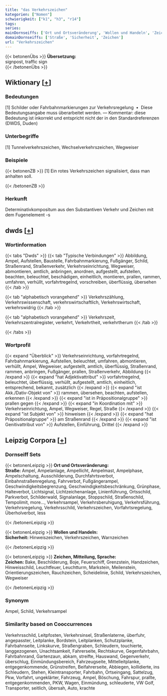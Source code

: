 ```yaml
---
title: "das Verkehrszeichen"
kategorien: ["Nomen"]
schwierigkeit: ["k1", "h3", "r14"]
tags:
series:
mainDornseiffs: ['Ort und Ortsveränderung', 'Wollen und Handeln', 'Zeichen, Mitteilung, Sprache']
domainDornseiffs: ['Straße', 'Sicherheit', 'Zeichen']
url: "Verkehrszeichen"
---
```


{{< betonenÜbs >}}
**Übersetzung:**  
signpost, traffic  sign  
{{< /betonenÜbs >}}

## Wiktionary [[+](https://de.wiktionary.org/wiki/Verkehrszeichen)]

### Bedeutungen
[1] Schilder oder Fahrbahnmarkierungen zur Verkehrsregelung  •  Diese Bedeutungsangabe muss überarbeitet werden. — Kommentar: diese Bedeutung ist inkorrekt und entspricht nicht der in den Standardreferenzen (DWDS, Duden)  

### Unterbegriffe
[1] Tunnelverkehrszeichen, Wechselverkehrszeichen, Wegweiser  

### Beispiele
{{< betonenZB >}}
[1] Ein rotes Verkehrszeichen signalisiert, dass man anhalten soll.  

{{< /betonenZB >}}
### Herkunft
Determinativkompositum aus den Substantiven Verkehr und Zeichen mit dem Fugenelement -s  



## dwds [[+](https://www.dwds.de/wb/Verkehrszeichen)]

### Wortinformation
{{< tabs "Dwds" >}}
{{< tab "Typische Verbindungen" >}}
Abbildung, Ampel, Aufstellen, Baustelle, Fahrbahnmarkierung, Fußgänger, Schild, Straßenrand, Straßenverkehr, Verkehrseinrichtung, Wegweiser, abmontieren, amtlich, anbringen, anordnen, aufgestellt, aufstellen, beachten, beleuchtet, beschädigen, einheitlich, montieren, prallen, rammen, umfahren, verhüllt, vorfahrtregelnd, vorschreiben, überflüssig, übersehen
{{< /tab >}}

{{< tab "alphabetisch vorangehend" >}}
Verkehrszählung, Verkehrswissenschaft, verkehrswirtschaftlich, Verkehrswirtschaft, verkehrswidrig
{{< /tab >}}

{{< tab "alphabetisch vorangehend" >}}
Verkehrszeit, Verkehrszentralregister, verkehrt, Verkehrtheit, verkehrtherum
{{< /tab >}}

{{< /tabs >}}

### Wortprofil
{{< expand "Überblick" >}} Verkehrseinrichtung, vorfahrtregelnd, Fahrbahnmarkierung, Aufstellen, beleuchtet, umfahren, abmontieren, verhüllt, Ampel, Wegweiser, aufgestellt, amtlich, überflüssig, Straßenrand, rammen, anbringen, Fußgänger, prallen, Straßenverkehr, Abbildung {{< /expand >}}
{{< expand "hat Adjektivattribut" >}} vorfahrtregelnd, beleuchtet, überflüssig, verhüllt, aufgestellt, amtlich, einheitlich, entsprechend, bekannt, zusätzlich {{< /expand >}}
{{< expand "ist Akk./Dativ-Objekt von" >}} rammen, übersehen, beachten, aufstellen, erkennen {{< /expand >}}
{{< expand "ist in Präpositionalgruppe" >}} prallen gegen {{< /expand >}}
{{< expand "in Koordination mit" >}} Verkehrseinrichtung, Ampel, Wegweiser, Regel, Straße {{< /expand >}}
{{< expand "ist Subjekt von" >}} hinweisen {{< /expand >}}
{{< expand "hat Präpositionalgruppe" >}} am Straßenrand {{< /expand >}}
{{< expand "ist Genitivattribut von" >}} Aufstellen, Einführung, Drittel {{< /expand >}}

## Leipzig Corpora [[+](https://corpora.uni-leipzig.de/en/res?word=Verkehrszeichen&corpusId=deu_newscrawl-public_2018)]

### Dornseiff Sets
{{< betonenLeipzig >}}
**Ort und Ortsveränderung:**  
**Straße:** Ampel, Ampelanlage, Ampellicht, Ampelmast, Ampelphase, Ampelschaltung, Ausschilderung, Durchfahrtsverbot, Einbahnstraßenregelung, Fahrverbot, Fußgängerampel, Geschwindigkeitsbegrenzung, Geschwindigkeitsbeschränkung, Grünphase, Halteverbot, Lichtsignal, Lichtzeichenanlage, Linienführung, Ortsschild, Parkverbot, Schilderwald, Signalanlage, Stoppschild, Straßenschild, Tempolimit, more..., Verkehrsampel, Verkehrsberuhigung, Verkehrsführung, Verkehrsregelung, Verkehrsschild, Verkehrszeichen, Vorfahrtsregelung, Überholverbot, less  

{{< /betonenLeipzig >}}


{{< betonenLeipzig >}}
**Wollen und Handeln:**  
**Sicherheit:** Hinweiszeichen, Verkehrszeichen, Warnzeichen  

{{< /betonenLeipzig >}}


{{< betonenLeipzig >}}
**Zeichen, Mitteilung, Sprache:**  
**Zeichen:** Bake, Beschilderung, Boje, Feuerschiff, Grenzstein, Handzeichen, Hinweisschild, Leuchtfeuer, Leuchtturm, Markstein, Meilenstein, Orientierungszeichen, Rauchzeichen, Scheidelinie, Schild, Verkehrszeichen, Wegweiser  

{{< /betonenLeipzig >}}

### Synonym
Ampel, Schild, Verkehrsampel


### Similarity based on Cooccurrences
Verkehrsschild, Leitpfosten, Verkehrsinsel, Straßenlaterne, überfuhr, angepasster, Leitplanke, Bordstein, Leitplanken, Schutzplanke, Fahrbahnseite, Linkskurve, Straßengraben, Schleudern, touchierte, langgezogenen, Unachtsamkeit, Fahrerseite, Rechtskurve, Gegenfahrbahn, Fahrbahnrand, Gartenzaun, abkam, streifte, Hauswand, Gegenverkehr, überschlug, Einmündungsbereich, Fahrzeugseite, Mittelleitplanke, entgegenkommende, Grünstreifen, Beifahrerseite, Abbiegen, kollidierte, ins Schleudern, Stehen, Kleintransporter, Fahrbahn, Ortseingang, Sattelzug, Pkw, Vorfahrt, ungeklärter, Fahrzeug, Ampel, Böschung, Fahrspur, prallte, entgegenkommenden, PKW, Wagen, Einmündung, schleuderte, VW Golf, Transporter, seitlich, übersah, Auto, krachte

